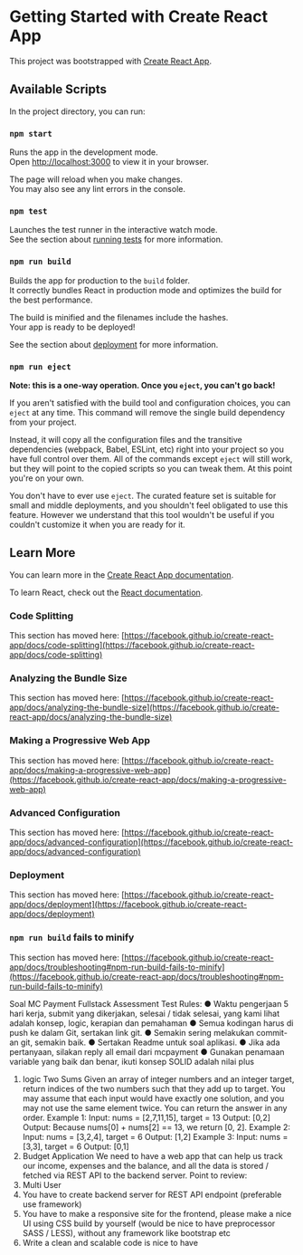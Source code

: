 # Getting Started with Create React App

This project was bootstrapped with [Create React App](https://github.com/facebook/create-react-app).

## Available Scripts

In the project directory, you can run:

### `npm start`

Runs the app in the development mode.\
Open [http://localhost:3000](http://localhost:3000) to view it in your browser.

The page will reload when you make changes.\
You may also see any lint errors in the console.

### `npm test`

Launches the test runner in the interactive watch mode.\
See the section about [running tests](https://facebook.github.io/create-react-app/docs/running-tests) for more information.

### `npm run build`

Builds the app for production to the `build` folder.\
It correctly bundles React in production mode and optimizes the build for the best performance.

The build is minified and the filenames include the hashes.\
Your app is ready to be deployed!

See the section about [deployment](https://facebook.github.io/create-react-app/docs/deployment) for more information.

### `npm run eject`

**Note: this is a one-way operation. Once you `eject`, you can't go back!**

If you aren't satisfied with the build tool and configuration choices, you can `eject` at any time. This command will remove the single build dependency from your project.

Instead, it will copy all the configuration files and the transitive dependencies (webpack, Babel, ESLint, etc) right into your project so you have full control over them. All of the commands except `eject` will still work, but they will point to the copied scripts so you can tweak them. At this point you're on your own.

You don't have to ever use `eject`. The curated feature set is suitable for small and middle deployments, and you shouldn't feel obligated to use this feature. However we understand that this tool wouldn't be useful if you couldn't customize it when you are ready for it.

## Learn More

You can learn more in the [Create React App documentation](https://facebook.github.io/create-react-app/docs/getting-started).

To learn React, check out the [React documentation](https://reactjs.org/).

### Code Splitting

This section has moved here: [https://facebook.github.io/create-react-app/docs/code-splitting](https://facebook.github.io/create-react-app/docs/code-splitting)

### Analyzing the Bundle Size

This section has moved here: [https://facebook.github.io/create-react-app/docs/analyzing-the-bundle-size](https://facebook.github.io/create-react-app/docs/analyzing-the-bundle-size)

### Making a Progressive Web App

This section has moved here: [https://facebook.github.io/create-react-app/docs/making-a-progressive-web-app](https://facebook.github.io/create-react-app/docs/making-a-progressive-web-app)

### Advanced Configuration

This section has moved here: [https://facebook.github.io/create-react-app/docs/advanced-configuration](https://facebook.github.io/create-react-app/docs/advanced-configuration)

### Deployment

This section has moved here: [https://facebook.github.io/create-react-app/docs/deployment](https://facebook.github.io/create-react-app/docs/deployment)

### `npm run build` fails to minify

This section has moved here: [https://facebook.github.io/create-react-app/docs/troubleshooting#npm-run-build-fails-to-minify](https://facebook.github.io/create-react-app/docs/troubleshooting#npm-run-build-fails-to-minify)

Soal
MC Payment Fullstack Assessment Test
Rules:
● Waktu pengerjaan 5 hari kerja, submit yang dikerjakan, selesai / tidak selesai, yang
kami lihat adalah konsep, logic, kerapian dan pemahaman
● Semua kodingan harus di push ke dalam Git, sertakan link git.
● Semakin sering melakukan commit-an git, semakin baik.
● Sertakan Readme untuk soal aplikasi.
● Jika ada pertanyaan, silakan reply all email dari mcpayment
● Gunakan penamaan variable yang baik dan benar, ikuti konsep SOLID adalah
nilai plus

1. logic
   Two Sums
   Given an array of integer numbers and an integer target, return indices of the two
   numbers such that they add up to target.
   You may assume that each input would have exactly one solution, and you may not use
   the same element twice. You can return the answer in any order.
   Example 1:
   Input: nums = [2,7,11,15], target = 13
   Output: [0,2]
   Output: Because nums[0] + nums[2] == 13, we return [0, 2].
   Example 2:
   Input: nums = [3,2,4], target = 6
   Output: [1,2]
   Example 3:
   Input: nums = [3,3], target = 6
   Output: [0,1]
2. Budget Application
   We need to have a web app that can help us track our income, expenses and the
   balance, and all the data is stored / fetched via REST API to the backend server.
   Point to review:
3. Multi User
4. You have to create backend server for REST API endpoint (preferable use
   framework)
5. You have to make a responsive site for the frontend, please make a nice UI using
   CSS build by yourself (would be nice to have preprocessor SASS / LESS), without
   any framework like bootstrap etc
6. Write a clean and scalable code is nice to have

